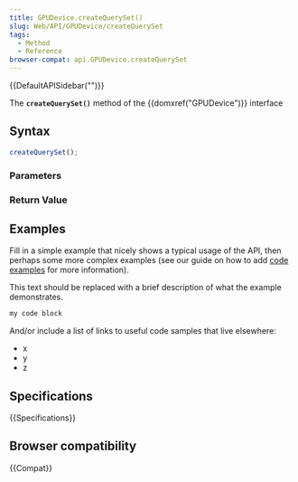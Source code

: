 ```yaml
---
title: GPUDevice.createQuerySet()
slug: Web/API/GPUDevice/createQuerySet
tags:
  - Method
  - Reference
browser-compat: api.GPUDevice.createQuerySet
---
```

{{DefaultAPISidebar("")}}

The **`createQuerySet()`** method of the {{domxref("GPUDevice")}} interface 

## Syntax

```js
createQuerySet();
```

### Parameters



### Return Value



## Examples

Fill in a simple example that nicely shows a typical usage of the API, then perhaps some more complex examples (see our guide on how to add [code examples](/en-US/docs/MDN/Contribute/Structures/Code_examples) for more information).

This text should be replaced with a brief description of what the example demonstrates.

```js
my code block
```

And/or include a list of links to useful code samples that live elsewhere:

*   x
*   y
*   z

## Specifications

{{Specifications}}

## Browser compatibility

{{Compat}}

